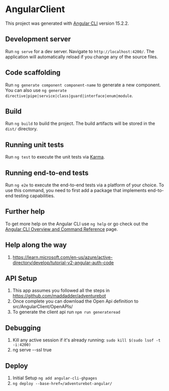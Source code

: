 # AngularClient

This project was generated with [Angular CLI](https://github.com/angular/angular-cli) version 15.2.2.

## Development server

Run `ng serve` for a dev server. Navigate to `http://localhost:4200/`. The application will automatically reload if you change any of the source files.

## Code scaffolding

Run `ng generate component component-name` to generate a new component. You can also use `ng generate directive|pipe|service|class|guard|interface|enum|module`.

## Build

Run `ng build` to build the project. The build artifacts will be stored in the `dist/` directory.

## Running unit tests

Run `ng test` to execute the unit tests via [Karma](https://karma-runner.github.io).

## Running end-to-end tests

Run `ng e2e` to execute the end-to-end tests via a platform of your choice. To use this command, you need to first add a package that implements end-to-end testing capabilities.

## Further help

To get more help on the Angular CLI use `ng help` or go check out the [Angular CLI Overview and Command Reference](https://angular.io/cli) page.


## Help along the way

1. https://learn.microsoft.com/en-us/azure/active-directory/develop/tutorial-v2-angular-auth-code

## API Setup
1. This app assumes you followed all the steps in https://github.com/maddadder/adventurebot
2. Once complete you can download the Open Api definition to src/AngularClient/OpenAPIs/
3. To generate the client api run `npm run generateread`

## Debugging

1. Kill any active session if it's already running: `sudo kill $(sudo lsof -t -i:4200)`
2. ng serve --ssl true

## Deploy

1. Initial Setup `ng add angular-cli-ghpages`
2. `ng deploy --base-href=/adventurebot-angular/`